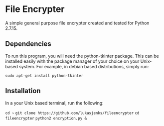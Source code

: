 # File Encrypter
A simple general purpose file encrypter created and tested for Python 2.7.15.

## Dependencies
To run this program, you will need the python-tkinter package.
This can be installed easily with the package manager of your choice on your
Unix-based system. For example, in debian based distributions, simply run:

`sudo apt-get install python-tkinter`

## Installation
In a your Unix based terminal, run the following:

`cd ~`
`git clone https://github.com/lukasjenks/fileencrypter`
`cd fileencrypter`
`python2 encryption.py &`
